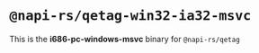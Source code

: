 # `@napi-rs/qetag-win32-ia32-msvc`

This is the **i686-pc-windows-msvc** binary for `@napi-rs/qetag`
